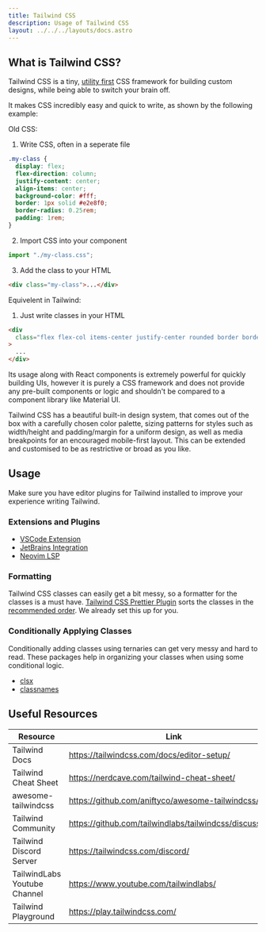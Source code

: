 ```yaml
---
title: Tailwind CSS
description: Usage of Tailwind CSS
layout: ../../../layouts/docs.astro
---
```


## What is Tailwind CSS?

Tailwind CSS is a tiny, [utility first](https://tailwindcss.com/docs/utility-first) CSS framework for building custom designs, while being able to switch your brain off.

It makes CSS incredibly easy and quick to write, as shown by the following example:

Old CSS:

1. Write CSS, often in a seperate file

```css
.my-class {
  display: flex;
  flex-direction: column;
  justify-content: center;
  align-items: center;
  background-color: #fff;
  border: 1px solid #e2e8f0;
  border-radius: 0.25rem;
  padding: 1rem;
}
```

2. Import CSS into your component

```jsx
import "./my-class.css";
```

3. Add the class to your HTML

```html
<div class="my-class">...</div>
```

Equivelent in Tailwind:

1. Just write classes in your HTML

```html
<div
  class="flex flex-col items-center justify-center rounded border border-gray-200 bg-white p-4"
>
  ...
</div>
```

Its usage along with React components is extremely powerful for quickly building UIs, however it is purely a CSS framework and does not provide any pre-built components or logic and shouldn't be compared to a component library like Material UI.

Tailwind CSS has a beautiful built-in design system, that comes out of the box with a carefully chosen color palette, sizing patterns for styles such as width/height and padding/margin for a uniform design, as well as media breakpoints for an encouraged mobile-first layout. This can be extended and customised to be as restrictive or broad as you like.

## Usage

Make sure you have editor plugins for Tailwind installed to improve your experience writing Tailwind.

### Extensions and Plugins

- [VSCode Extension](https://marketplace.visualstudio.com/items?itemName=bradlc.vscode-tailwindcss)
- [JetBrains Integration](https://www.jetbrains.com/help/webstorm/tailwind-css.html#ws_css_tailwind_install)
- [Neovim LSP](https://github.com/neovim/nvim-lspconfig/blob/master/doc/server_configurations.md#tailwindcss)

### Formatting

Tailwind CSS classes can easily get a bit messy, so a formatter for the classes is a must have. [Tailwind CSS Prettier Plugin](https://github.com/tailwindlabs/prettier-plugin-tailwindcss) sorts the classes in the [recommended order](https://tailwindcss.com/blog/automatic-class-sorting-with-prettier#how-classes-are-sorted). We already set this up for you.

### Conditionally Applying Classes

Conditionally adding classes using ternaries can get very messy and hard to read. These packages help in organizing your classes when using some conditional logic.

- [clsx](https://github.com/lukeed/clsx)
- [classnames](https://github.com/JedWatson/classnames)

## Useful Resources

| Resource                     | Link                                                     |
| ---------------------------- | -------------------------------------------------------- |
| Tailwind Docs                | https://tailwindcss.com/docs/editor-setup/               |
| Tailwind Cheat Sheet         | https://nerdcave.com/tailwind-cheat-sheet/               |
| awesome-tailwindcss          | https://github.com/aniftyco/awesome-tailwindcss/         |
| Tailwind Community           | https://github.com/tailwindlabs/tailwindcss/discussions/ |
| Tailwind Discord Server      | https://tailwindcss.com/discord/                         |
| TailwindLabs Youtube Channel | https://www.youtube.com/tailwindlabs/                    |
| Tailwind Playground          | https://play.tailwindcss.com/                            |
